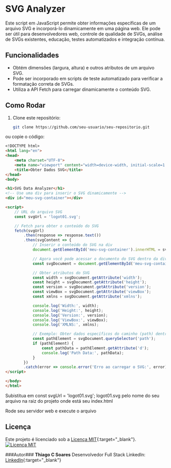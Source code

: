 # SVG Analyzer

Este script em JavaScript permite obter informações específicas de um arquivo SVG e incorporá-lo dinamicamente em uma página web. Ele pode ser útil para desenvolvedores web, controle de qualidade de SVGs, análise de SVGs existentes, educação, testes automatizados e integração contínua.

## Funcionalidades

- Obtém dimensões (largura, altura) e outros atributos de um arquivo SVG.
- Pode ser incorporado em scripts de teste automatizado para verificar a formatação correta de SVGs.
- Utiliza a API Fetch para carregar dinamicamente o conteúdo SVG.

## Como Rodar

1. Clone este repositório:

   ```bash
   git clone https://github.com/seu-usuario/seu-repositorio.git
	```

ou copie o código:

```markdown
<!DOCTYPE html>
<html lang="en">
<head>
    <meta charset="UTF-8">
    <meta name="viewport" content="width=device-width, initial-scale=1.0">
    <title>Obter Dados SVG</title>
</head>
<body>

<h1>SVG Data Analyzer</h1>
<!-- Use uma div para inserir o SVG dinamicamente -->
<div id="meu-svg-container"></div>

<script>
    // URL do arquivo SVG
    const svgUrl = 'logot01.svg';

    // Fetch para obter o conteúdo do SVG
    fetch(svgUrl)
        .then(response => response.text())
        .then(svgContent => {
            // Inserir o conteúdo do SVG na div
            document.getElementById('meu-svg-container').innerHTML = svgContent;

            // Agora você pode acessar o documento do SVG dentro da div
            const svgDocument = document.getElementById('meu-svg-container').querySelector('svg');

            // Obter atributos do SVG
            const width = svgDocument.getAttribute('width');
            const height = svgDocument.getAttribute('height');
            const version = svgDocument.getAttribute('version');
            const viewBox = svgDocument.getAttribute('viewBox');
            const xmlns = svgDocument.getAttribute('xmlns');

            console.log('Width:', width);
            console.log('Height:', height);
            console.log('Version:', version);
            console.log('ViewBox:', viewBox);
            console.log('XMLNS:', xmlns);

            // Exemplo: Obter dados específicos do caminho (path) dentro do SVG
            const pathElement = svgDocument.querySelector('path');
            if (pathElement) {
                const pathData = pathElement.getAttribute('d');
                console.log('Path Data:', pathData);
            }
        })
        .catch(error => console.error('Erro ao carregar o SVG:', error));
</script>

</body>
</html>


```

Subistitua em const svgUrl = 'logot01.svg';
logot01.svg pelo nome do seu arquivo na raiz do projeto onde está seu index.html

Rode seu servidor web e execute o arquivo

## Licença

Este projeto é licenciado sob a [Licença MIT](https://opensource.org/licenses/MIT){:target="_blank"}.
[![Licença MIT](https://img.shields.io/badge/Licen%C3%A7a-MIT-blue.svg)](LICENSE)


###Autor###
**Thiago C Soares**
Desenvolvedor Full Stack
LinkedIn: [LinkedIn](https://linkedin.com/in/thiago-csoares){:target="_blank"}